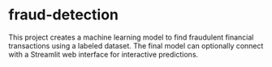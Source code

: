 # fraud-detection
This project creates a machine learning model to find fraudulent financial transactions using a labeled dataset. The final model can optionally connect with a Streamlit web interface for interactive predictions.
